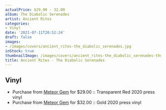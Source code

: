 ```yaml
---
actualPrice: $29.00 - 32.00
album: The Diabolic Serenades
artist: Ancient Rites
categories:
- Vinyl
date: '2021-07-11T20:52:24'
draft: false
images:
- /images/covers/ancient_rites-the_diabolic_serenades.jpg
inStock: true
thumbnailImage: /images/covers/ancient_rites-the_diabolic_serenades-thumb.jpg
title: Ancient Rites - The Diabolic Serenades
---
```


## Vinyl
* Purchase from [Meteor Gem](https://meteor-gem.com/products/ancient-rites-the-diabolic-serenades) for $29.00 :: Transparent Red 2020 press vinyl
* Purchase from [Meteor Gem](https://meteor-gem.com/products/ancient-rites-the-diabolic-serenades) for $32.00 :: Gold 2020 press vinyl
